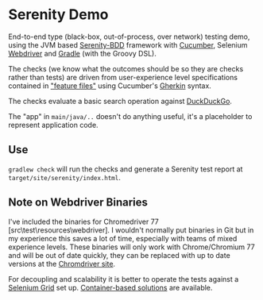 # Serenity Demo

End-to-end type (black-box, out-of-process, over network) testing demo, using the JVM based [Serenity-BDD](http://www.thucydides.info/#/) framework with [Cucumber](https://cucumber.io/), Selenium [Webdriver](https://www.seleniumhq.org/docs/03_webdriver.jsp) and [Gradle](https://gradle.org/) (with the Groovy DSL).

The checks (we know what the outcomes should be so they are checks rather than tests) are driven from user-experience level specifications contained in ["feature files"](src/test/resources/features/search/search.feature) using Cucumber's [Gherkin](https://cucumber.io/docs/gherkin/reference/) syntax.

The checks evaluate a basic search operation against [DuckDuckGo](https://duckduckgo.com/).

The "app" in `main/java/..` doesn't do anything useful, it's a placeholder to represent application code.  

## Use

`gradlew check` will run the checks and generate a Serenity test report at `target/site/serenity/index.html`.

## Note on Webdriver Binaries

I've included the binaries for Chromedriver 77 [src\test\resources\webdriver]. I wouldn't normally put binaries in Git but in my experience this saves a lot of time, especially with teams of mixed experience levels. These binaries will only work with Chrome/Chromium 77 and will be out of date quickly, they can be replaced with up to date versions at the [Chromdriver site](https://sites.google.com/a/chromium.org/chromedriver/downloads).

For decoupling and scalability it is better to operate the tests against a [Selenium Grid](https://github.com/SeleniumHQ/selenium/wiki/Grid2) set up. [Container-based solutions](https://opensource.zalando.com/zalenium/) are available. 
